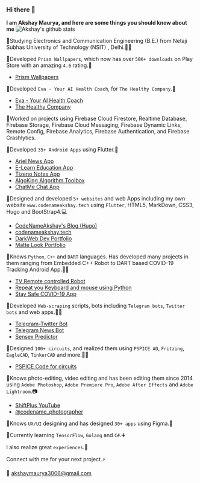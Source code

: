 ### Hi there 👋

**I am Akshay Maurya, and here are some things you should know about me**
![Akshay's github stats](https://github-readme-stats.vercel.app/api?username=codenameakshay&show_icons=true&title_color=00FFFF&icon_color=00FFFF&text_color=ADADAD&bg_color=2F2F2F)

🚀Studying Electronics and Communication Engineering (B.E.) from Netaji Subhas University of Technology (NSIT) , Delhi.👨‍🎓

🚀Developed `Prism Wallpapers`, which now has over `50K+ downloads` on Play Store with an amazing `4.6` rating.📱
- [Prism Wallpapers](https://play.google.com/store/apps/details?id=com.hash.prism)

🚀Developed `Eva - Your AI Health Coach`, for `The Healthy Company`.📱
- [Eva - Your AI Health Coach](https://apps.apple.com/in/app/eva-ai-health-coach/id1511776633)
- [The Healthy Company](https://www.thehealthycompany.in/)

🚀Worked on projects using Firebase Cloud Firestore, Realtime Database, Firebase Storage, Firebase Cloud Messaging, Firebase Dynamic Links, Remote Config, Firebase Analytics, Firebase Authentication, and Firebase Crashlytics.

🚀Developed `35+ Android Apps` using Flutter.📱
- [Ariel News App](https://github.com/Hash-Studios/ariel-news-app)
- [E-Learn Education App](https://github.com/Hash-Studios/e-learning-app)
- [Tizeno Notes App](https://github.com/Hash-Studios/flutter-notes-app)
- [AlgoKing Algorithm Toolbox](https://github.com/Hash-Studios/algoking)
- [ChatMe Chat App](https://github.com/Hash-Studios/chatme-flutter)

🚀Designed and developed `5+ websites` and web Apps including my own website `www.codenameakshay.tech` using `Flutter`, HTML5, MarkDown, CSS3, Hugo and BootStrap4.💻
- [CodeNameAkshay's Blog (Hugo)](http://codenameakshay.tech/blog)
- [codenameakshay.tech](http://codenameakshay.tech/)
- [DarkWeb Dev Portfolio](https://codenameakshay.github.io/darkweb-template/)
- [Matte Look Portfolio](https://github.com/codenameakshay/web-matte-ui)

🚀Knows `Python`, `C++` and `DART` languages. Has developed many projects in them ranging from Embedded C++ Robot to DART based COVID-19 Tracking Android App.👨‍💻
- [TV Remote controlled Robot](https://www.youtube.com/watch?v=sdqh5I6HW88)
- [Repeat you Keyboard and mouse using Python](https://github.com/codenameakshay/macro-repeater)
- [Stay Safe COVID-19 App](https://blog-bd6w.onrender.com/2020/04/16/corona/)

🚀Developed `Web-scraping` scripts, bots including `Telegram bots`, `Twitter bots` and web apps.👨‍💻
- [Telegram-Twitter Bot](https://github.com/codenameakshay/telegram-twitter-bot)
- [Telegram News Bot](https://blog-bd6w.onrender.com/2020/04/28/telepybot/)
- [Sensex Predictor](https://github.com/codenameakshay/sensex-matlab-predictor)

🚀Designed `100+ circuits`, and realized them using `PSPICE AD`, `Fritzing`, `EagleCAD`, `TinkerCAD` and more.👨‍🔧
- [PSPICE Code for circuits](https://github.com/codenameakshay/pspice-circuits)

🚀Knows photo-editing, video editing and has been editing them since 2014 using `Adobe Photoshop`, `Adobe Premiere Pro`, `Adobe After Effects` and `Adobe Lightroom`.📷
- [ShiftPlus YouTube](https://www.youtube.com/c/ShiftPlus)
- [@codename_photographer](https://www.instagram.com/codename_photographer/)

🚀Knows `UX/UI` designing and has designed `30+ apps` using Figma.📱

🚀Currently learning `TensorFlow`, `Golang` and `C#`.➕

I also realize great `experiences`.🤟

Connect with me for your next project.⚡

📧 akshaymaurya3006@gmail.com
